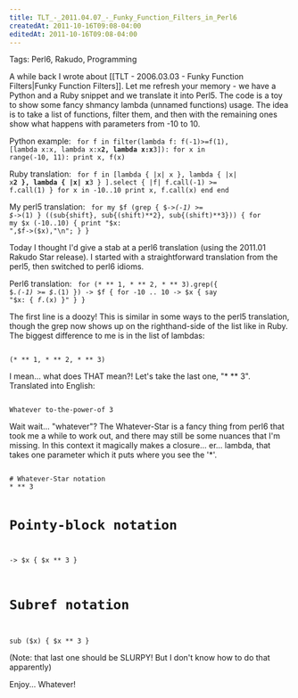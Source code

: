 ```yaml
---
title: TLT_-_2011.04.07_-_Funky_Function_Filters_in_Perl6
createdAt: 2011-10-16T09:08-04:00
editedAt: 2011-10-16T09:08-04:00
---
```


Tags: Perl6, Rakudo, Programming

A while back I wrote about [[TLT - 2006.03.03 - Funky Function Filters|Funky Function Filters]]. Let me refresh your memory - we have a Python and a Ruby snippet and we translate it into Perl5. The code is a toy to show some fancy shmancy lambda (unnamed functions) usage. The idea is to take a list of functions, filter them, and then with the remaining ones show what happens with parameters from -10 to 10.

Python example:
<code>
for f in filter(lambda f: f(-1)>=f(1),
                [lambda x:x, lambda x:x**2, lambda x:x**3]):
    for x in range(-10, 11):
        print x, f(x)
</code>

Ruby translation:
<code>
for f in [lambda { |x| x }, lambda { |x| x**2 }, lambda { |x| x**3 }
         ].select { |f| f.call(-1) >= f.call(1) }
    for x in -10..10
        print x, f.call(x)
    end
end
</code>

My perl5 translation:
<code>
for my $f (grep { $_->(-1) >= $_->(1) }
        ((sub{shift}, sub{(shift)**2}, sub{(shift)**3})) {
  for my $x (-10..10) {
    print "$x: ",$f->($x),"\n";
  }
}
</code>

Today I thought I'd give a stab at a perl6 translation (using the 2011.01 Rakudo Star release). I started with a straightforward translation from the perl5, then switched to perl6 idioms.

Perl6 translation:
<code>
for (* ** 1, * ** 2, * ** 3).grep({ $_.(-1) >= $_.(1) }) -> $f {
  for -10 .. 10 -> $x {
    say "$x: { $f.($x) }"
  }
}
</code>

The first line is a doozy! This is similar in some ways to the perl5 translation, though the grep now shows up on the righthand-side of the list like in Ruby. The biggest difference to me is in the list of lambdas:

<code>
(* ** 1, * ** 2, * ** 3)
</code>

I mean... what does THAT mean?! Let's take the last one, "* ** 3". Translated into English:

<code>
Whatever to-the-power-of 3
</code>

Wait wait... "whatever"? The Whatever-Star is a fancy thing from perl6 that took me a while to work out, and there may still be some nuances that I'm missing. In this context it magically makes a closure... er... lambda, that takes one parameter which it puts where you see the '*'.

<code>
# Whatever-Star notation
* ** 3

# Pointy-block notation
-> $x { $x ** 3 }

# Subref notation
sub ($x) { $x ** 3 }
</code>

(Note: that last one should be SLURPY! But I don't know how to do that apparently)

Enjoy... Whatever!

